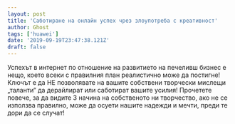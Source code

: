 ```yaml
---
layout: post
title: 'Саботиране на онлайн успех чрез злоупотреба с креативност'
author: Ghost
tags: ['huawei']
date: '2019-09-19T23:47:38.121Z'
draft: false
---
```


Успехът в интернет по отношение на развитието на печеливш бизнес е нещо, което всеки с правилния план реалистично може да постигне! Ключът е да НЕ позволявате на вашите собствени творчески мислещи „таланти“ да дерайлират или саботират вашите усилия! Прочетете повече, за да видите 3 начина на собственото ни творчество, ако не се използва правилно, може да осуети нашите надежди и мечти, преди те дори да се случат!
